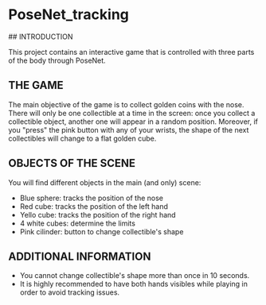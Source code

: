 # PoseNet_tracking
## INTRODUCTION

This project contains an interactive game that is controlled with three parts of the body through PoseNet. 

## THE GAME

The main objective of the game is to collect golden coins with the nose. There will only be one collectible at a time in the screen: once you collect a collectible object, another one will appear in a random position. Moreover, if you "press" the pink button with any of your wrists, the shape of the next collectibles will change to a flat golden cube. 

## OBJECTS OF THE SCENE

You will find different objects in the main (and only) scene: 
- Blue sphere: tracks the position of the nose
- Red cube: tracks the position of the left hand
- Yello cube: tracks the position of the right hand 
- 4 white cubes: determine the limits
- Pink cilinder: button to change collectible's shape


## ADDITIONAL INFORMATION 

- You cannot change collectible's shape more than once in 10 seconds. 
- It is highly recommended to have both hands visibles while playing in order to avoid tracking issues. 
